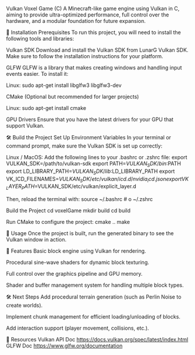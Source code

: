 Vulkan Voxel Game (C)
A Minecraft-like game engine using Vulkan in C, aiming to provide ultra-optimized performance, full control over the hardware, and a modular foundation for future expansion.

🚀 Installation
Prerequisites
To run this project, you will need to install the following tools and libraries:

Vulkan SDK
Download and install the Vulkan SDK from LunarG Vulkan SDK. Make sure to follow the installation instructions for your platform.

GLFW
GLFW is a library that makes creating windows and handling input events easier. To install it:

Linux:
sudo apt-get install libglfw3 libglfw3-dev

CMake (Optional but recommended for larger projects)

Linux:
sudo apt-get install cmake

GPU Drivers
Ensure that you have the latest drivers for your GPU that support Vulkan.

🛠 Build the Project
Set Up Environment Variables
In your terminal or command prompt, make sure the Vulkan SDK is set up correctly:

Linux / MacOS: Add the following lines to your .bashrc or .zshrc file:
export VULKAN_SDK=/path/to/vulkan-sdk
export PATH=$VULKAN_SDK/bin:$PATH
export LD_LIBRARY_PATH=$VULKAN_SDK/lib:$LD_LIBRARY_PATH
export VK_ICD_FILENAMES=$VULKAN_SDK/etc/vulkan/icd.d/nvidia_icd.json
export VK_LAYER_PATH=$VULKAN_SDK/etc/vulkan/explicit_layer.d

Then, reload the terminal with:
source ~/.bashrc   # o ~/.zshrc

Build the Project
cd voxelGame
mkdir build
cd build

Run CMake to configure the project:
cmake ..
make

📖 Usage
Once the project is built, run the generated binary to see the Vulkan window in action.

📝 Features
Basic block engine using Vulkan for rendering.

Procedural sine-wave shaders for dynamic block texturing.

Full control over the graphics pipeline and GPU memory.

Shader and buffer management system for handling multiple block types.

🛠 Next Steps
Add procedural terrain generation (such as Perlin Noise to create worlds).

Implement chunk management for efficient loading/unloading of blocks.

Add interaction support (player movement, collisions, etc.).

🔗 Resources
Vulkan API Doc
https://docs.vulkan.org/spec/latest/index.html
GLFW Doc
https://www.glfw.org/documentation
